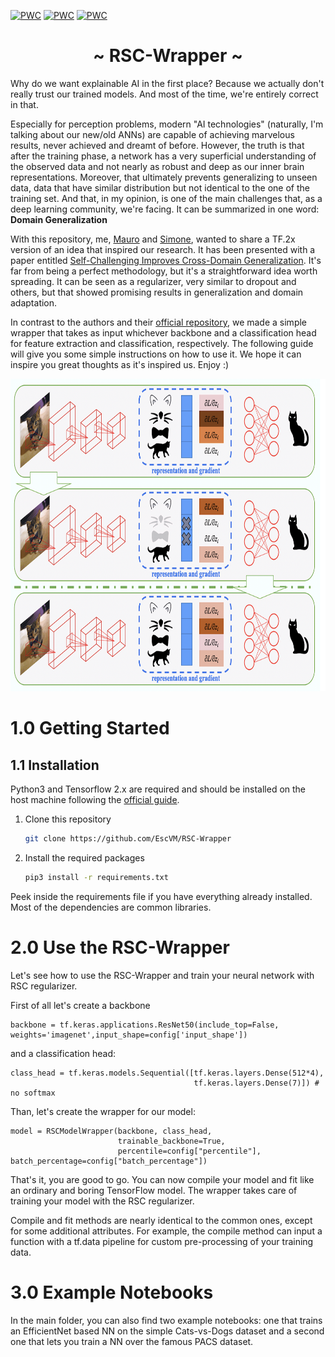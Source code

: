 [![PWC](https://img.shields.io/endpoint.svg?url=https://paperswithcode.com/badge/self-challenging-improves-cross-domain/domain-generalization-on-office-home)](https://paperswithcode.com/sota/domain-generalization-on-office-home?p=self-challenging-improves-cross-domain)
[![PWC](https://img.shields.io/endpoint.svg?url=https://paperswithcode.com/badge/self-challenging-improves-cross-domain/domain-generalization-on-pacs-2)](https://paperswithcode.com/sota/domain-generalization-on-pacs-2?p=self-challenging-improves-cross-domain)
[![PWC](https://img.shields.io/endpoint.svg?url=https://paperswithcode.com/badge/self-challenging-improves-cross-domain/domain-generalization-on-vlcs)](https://paperswithcode.com/sota/domain-generalization-on-vlcs?p=self-challenging-improves-cross-domain)

<h1 align="center"> ~ RSC-Wrapper ~ </h1>

Why do we want explainable AI in the first place? Because we actually don't really trust our trained models. And most of the time, we're entirely correct in that.

Especially for perception problems, modern "AI technologies" (naturally, I'm talking about our new/old ANNs) are capable of achieving marvelous results, never achieved and dreamt of before. However, the truth is that after the training phase, a network has a very superficial understanding of the observed data and not nearly as robust and deep as our inner brain representations. Moreover, that ultimately prevents generalizing to unseen data, data that have similar distribution but not identical to the one of the training set. And that, in my opinion, is one of the main challenges that, as a deep learning community, we're facing. It can be summarized in one word: **Domain Generalization**

With this repository, me, [Mauro](https://github.com/maurom3197) and [Simone](https://github.com/simoneangarano), wanted to share a TF.2x version of an idea that inspired our research. It has been presented with a paper entitled [Self-Challenging Improves Cross-Domain Generalization](https://arxiv.org/abs/2007.02454). It's far from being a perfect methodology, but it's a straightforward idea worth spreading. It can be seen as a regularizer, very similar to dropout and others, but that showed promising results in generalization and domain adaptation.

In contrast to the authors and their [official repository](https://github.com/DeLightCMU/RSC), we made a simple wrapper that takes as input whichever backbone and a classification head for feature extraction and classification, respectively. The following guide will give you some simple instructions on how to use it. We hope it can inspire you great thoughts as it's inspired us. Enjoy :)

<p align="center">
  <img width="670" height="500" src="media/rsc_ex.png">
</p>

# 1.0 Getting Started

## 1.1 Installation
Python3 and Tensorflow 2.x are required and should be installed on the host machine following the [official guide](https://www.tensorflow.org/install). 

1. Clone this repository
   ```bash
   git clone https://github.com/EscVM/RSC-Wrapper
   ```
2. Install the required packages
   ```bash
   pip3 install -r requirements.txt
   ```
Peek inside the requirements file if you have everything already installed. Most of the dependencies are common libraries.

# 2.0 Use the RSC-Wrapper
Let's see how to use the RSC-Wrapper and train your neural network with RSC regularizer.

First of all let's create a backbone
```python3
backbone = tf.keras.applications.ResNet50(include_top=False, weights='imagenet',input_shape=config['input_shape'])
```
and a classification head:
```python3
class_head = tf.keras.models.Sequential([tf.keras.layers.Dense(512*4),
                                         tf.keras.layers.Dense(7)]) # no softmax
```

Than, let's create the wrapper for our model:
```python3
model = RSCModelWrapper(backbone, class_head, 
                        trainable_backbone=True, 
                        percentile=config["percentile"], batch_percentage=config["batch_percentage"])
```


That's it, you are good to go. You can now compile your model and fit like an ordinary and boring TensorFlow model. The wrapper takes care of training your model with the RSC regularizer.

Compile and fit methods are nearly identical to the common ones, except for some additional attributes. For example, the compile method can input a function with a tf.data pipeline for custom pre-processing of your training data.

# 3.0 Example Notebooks

In the main folder, you can also find two example notebooks: one that trains an EfficientNet based NN on the simple Cats-vs-Dogs dataset and a second one that lets you train a NN over the famous PACS dataset.







